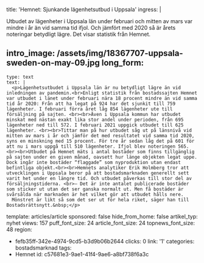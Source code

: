 title: 'Hemnet: Sjunkande lägenhetsutbud i Uppsala'
ingress: |
  <p>Utbudet av lägenheter i Uppsala län under februari och mitten av mars var mindre i år än vid samma tid ifjol. Och jämfört med 2020 så är årets noteringar betydligt lägre. Det visar statistik från Hemnet.
  </p>
  
intro_image: /assets/img/18367707-uppsala-sweden-on-may-09.jpg
long_form:
  -
    type: text
    text: |
      <p>Lägenhetsutbudet i Uppsala län är nu betydligt lägre än vid inledningen av pandemin.<br>Enligt statistik från bostadssajten Hemnet var utbudet i länet under februari nära 18 procent mindre än vid samma tid år 2020: Från att ha legat på 924 har det sjunkit till 759 lägenheter. I februari förra året låg 854 lägenheter ute till försäljning på sajten. <br><br>Även i Uppsala kommun har utbudet minskat med nästan exakt lika stor andel under perioden, från 695 lägenheter ned till 572. I februari 2021 uppgick utbudet till 625 lägenheter. <br><br>Tittar man på hur utbudet såg ut på länsnivå vid mitten av mars i år och jämför det med resultatet vid samma tid 2020, syns en minskning med 15 procent. För tre år sedan låg det på 601 för att nu i mars uppgå till 510 lägenheter. Ifjol blev noteringen 565. <br><br>Utbudet på Hemnet mäts i antal bostäder som finns tillgänglig på sajten under en given månad, oavsett hur länge objekten legat uppe. Dock ingår inte bostäder “flaggade” som nyproduktion utan endast befintliga objekt.<br><br>Hemnets analytiker Erik Holmberg tror att utvecklingen i Uppsala beror på att bostadsmarknaden generellt sett varit het under en längre tid. Och utbudet påverkas till stor del av försäljningstiderna. <br>– Det är inte antalet publicerade bostäder som sticker ut utan det ser ganska normalt ut. Men få bostäder är svårsålda när marknaden är het vilket gör att utbudet hålls nere. 
      Mönstret är likt så som det ser ut för hela riket, säger han till Bostadsrättsnytt.&nbsp;</p>
      
template: articles/article
sponsored: false
hide_from_home: false
artikel_typ: nyhet
views: 157
puff_font_size: 24
article_font_size: 24
topnews_font_size: 48
region:
  - fefb35ff-342e-4974-9cd5-b3d9b06b2644
clicks: 0
link: '1'
categories: bostadsmarknad
tags:
  - Hemnet
id: c57681e3-9ae1-41f4-9ae6-a8bf738f6a3c
